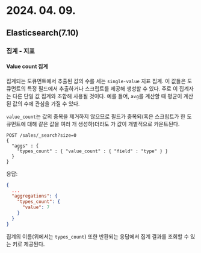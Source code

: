 # 2024. 04. 09.

## Elasticsearch(7.10)

### 집계 - 지표

#### Value count 집계

집계되는 도큐먼트에서 추출된 값의 수를 세는 `single-value` 지표 집계. 이 값들은 도큐먼트의 특정 필드에서 추출하거나 스크립트를 제공해 생성할 수 있다. 주로 이 집계자는 다른 단일 값 집계와 조합해 사용될 것이다. 예를 들어, `avg`를 계산할 때 평균이 계산된 값의 수에 관심을 가질 수 있다.

`value_count`는 값의 중복을 제거하지 않으므로 필드가 중복되(혹은 스크립트가 한 도큐먼트에 대해 같은 값을 여러 개 생성하)더라도 가 값이 개별적으로 카운트된다.

```http
POST /sales/_search?size=0
{
  "aggs" : {
    "types_count" : { "value_count" : { "field" : "type" } }
  }
}
```

응답:

```json
{
  ...
  "aggregations": {
    "types_count": {
      "value": 7
    }
  }
}
```

집계의 이름(위에서는 `types_count`) 또한 반환되는 응답에서 집계 결과를 조회할 수 있는 키로 제공된다.


